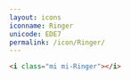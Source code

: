 ```yaml
---
layout: icons
iconname: Ringer
unicode: EDE7
permalink: /icon/Ringer/
---
```


``` html
<i class="mi mi-Ringer"></i>
```
